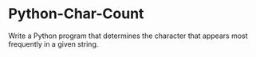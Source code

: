 # Python-Char-Count
Write a Python program that determines the character that appears most frequently in a given string. 
